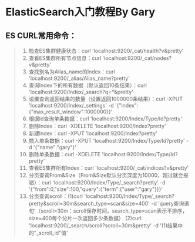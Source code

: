 # ElasticSearch入门教程By Gary

## ES CURL常用命令：
> 1. 检查ES集群健康状态：curl 'localhost:9200/_cat/health?v&pretty'
> 2. 查看ES集群所有节点信息：curl 'localhost:9200/_cat/nodes?v&pretty'
> 3. 查找别名为Alias_name的Index：curl 'localhost:9200/_alias/Alias_name?pretty'
> 4. 查询Index下的所有数据（默认返回10条结果）：curl 'localhost:9200/Index/_search?q=*&pretty'
> 5. 设置查询返回结果的数量（设置返回1000000条结果）：curl -XPUT 'localhost:9200/Index/_settings' -d '{"index":{"max_result_window":1000000}}'
> 6. 根据Id查询单条数据：curl 'localhost:9200/Index/Type/Id?pretty'
> 7. 删除Index：curl -XDELETE 'localhost:9200/Index?pretty'
> 8. 新建Index：curl -XPUT 'localhost:9200/Index?pretty'
> 9. 插入单条数据：curl -XPUT 'localhost:9200/Index/Type/Id?pretty' -d '{"name":"gary"}'
> 10. 删除单条数据：curl -XDELETE 'localhost:9200/Index/Type/Id?pretty'
> 11. 查看ES集群所有Index：curl 'localhost:9200/_cat/indices?v&pretty'
> 12. 分页查询From&Size（From&Size默认分页深度为10000，超过就会报错）：curl 'localhost:9200/Index/Type/_search?pretty' -d '{"from":0,"size":100,"query":{"term":{"user":"gary"}}}'
> 13. 分页查询scroll：(1)curl 'localhost:9200/Index/Type/_search?pretty&scroll=30m&search_type=scan&size=400' -d 'query查询语句'（scroll=30m：scroll保存时间，search_type=scan表示不排序，size=400每个分片一次返回多少条数据） (2)curl 'localhost:9200/_search/scroll?scroll=30m&pretty' -d '(1)结果中的"_scroll_id"值'
